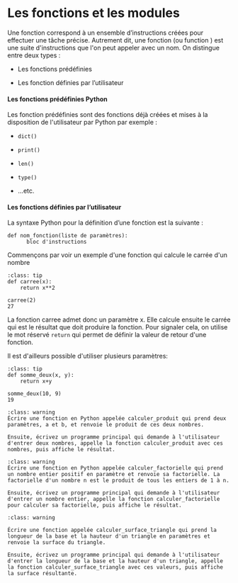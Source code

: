# Les fonctions et les modules

Une fonction correspond à un ensemble d’instructions créées pour effectuer une tâche précise. Autrement dit, une fonction (ou function ) est une suite d'instructions que l'on peut appeler avec un nom. On distingue entre deux types :

- Les fonctions prédéfinies 

- Les fonction définies par l’utilisateur



#### Les fonctions prédéfinies Python

Les fonction prédéfinies sont des fonctions déjà créées et mises à la disposition de l'utilisateur par Python par exemple :

- `dict()`

- `print()`

- `len()`

- `type()`

- ...etc.


#### Les fonctions définies par l’utilisateur


La syntaxe Python pour la définition d’une fonction est la suivante :

```
def nom_fonction(liste de paramètres):
      bloc d'instructions
```

Commençons par voir un exemple d'une fonction qui calcule le carrée d'un nombre

```{admonition} Exemple
:class: tip
def carree(x):
    return x**2
```

```
carree(2)
27
```

La fonction carree admet donc un paramètre x. Elle calcule ensuite le carrée qui est le résultat que doit produire la fonction. Pour signaler cela, on utilise le mot réservé `return` qui permet de définir la valeur de retour d'une fonction.

Il est d'ailleurs possible d'utiliser plusieurs paramètres:


```{admonition} Exemple
:class: tip
def somme_deux(x, y):
    return x+y
```

```
somme_deux(10, 9)
19
```

```{admonition} Exercice
:class: warning
Écrire une fonction en Python appelée calculer_produit qui prend deux paramètres, a et b, et renvoie le produit de ces deux nombres. 

Ensuite, écrivez un programme principal qui demande à l'utilisateur d'entrer deux nombres, appelle la fonction calculer_produit avec ces nombres, puis affiche le résultat.
```

```{admonition} Exercice
:class: warning
Écrire une fonction en Python appelée calculer_factorielle qui prend un nombre entier positif en paramètre et renvoie sa factorielle. La factorielle d'un nombre n est le produit de tous les entiers de 1 à n.

Ensuite, écrivez un programme principal qui demande à l'utilisateur d'entrer un nombre entier, appelle la fonction calculer_factorielle pour calculer sa factorielle, puis affiche le résultat.
```

```{admonition} Exercice
:class: warning

Écrire une fonction appelée calculer_surface_triangle qui prend la longueur de la base et la hauteur d'un triangle en paramètres et renvoie la surface du triangle.

Ensuite, écrivez un programme principal qui demande à l'utilisateur d'entrer la longueur de la base et la hauteur d'un triangle, appelle la fonction calculer_surface_triangle avec ces valeurs, puis affiche la surface résultante.
```


